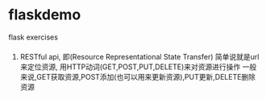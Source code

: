 # flaskdemo
flask exercises

####
1. RESTful api, 即(Resource Representational State Transfer)
简单说就是url来定位资源, 用HTTP动词(GET,POST,PUT,DELETE)来对资源进行操作
一般来说,GET获取资源,POST添加(也可以用来更新资源),PUT更新,DELETE删除资源

